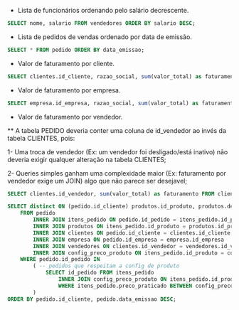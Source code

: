 - Lista de funcionários ordenando pelo salário decrescente.

```sql
SELECT nome, salario FROM vendedores ORDER BY salario DESC;
```

- Lista de pedidos de vendas ordenado por data de emissão.

```sql
SELECT * FROM pedido ORDER BY data_emissao;
```

- Valor de faturamento por cliente.

``` sql
SELECT clientes.id_cliente, razao_social, sum(valor_total) as faturamento FROM clientes, pedido WHERE clientes.id_cliente = pedido.id_cliente GROUP BY clientes.id_cliente;
```

- Valor de faturamento por empresa.

```sql
SELECT empresa.id_empresa, razao_social, sum(valor_total) as faturamento FROM empresa, pedido WHERE empresa.id_empresa = pedido.id_empresa GROUP BY empresa.id_empresa;
```

- Valor de faturamento por vendedor.

**  A tabela PEDIDO deveria conter uma coluna de id_vendedor ao invés da tabela CLIENTES, pois: 

1- Uma troca de vendedor (Ex: um vendedor foi desligado/está inativo) não deveria exigir qualquer alteração na tabela CLIENTES;

2- Queries simples ganham uma complexidade maior (Ex: faturamento por vendedor exige um JOIN) algo que não parece ser desejavel;

```sql
SELECT clientes.id_vendedor, sum(valor_total) as faturamento FROM clientes, pedido WHERE clientes.id_cliente = pedido.id_cliente GROUP BY clientes.id_vendedor;
```

```sql
SELECT distinct ON (pedido.id_cliente) produtos.id_produto, produtos.descricao, pedido.id_cliente, clientes.razao_social, pedido.id_empresa, empresa.razao_social, clientes.id_vendedor, vendedores.nome , config_preco_produto.preco_minimo, config_preco_produto.preco_maximo, valor_total as preco_base 
	FROM pedido
		INNER JOIN itens_pedido ON pedido.id_pedido = itens_pedido.id_pedido
		INNER JOIN produtos ON itens_pedido.id_produto = produtos.id_produto
		INNER JOIN clientes ON pedido.id_cliente = clientes.id_cliente
		INNER JOIN empresa ON pedido.id_empresa = empresa.id_empresa
		INNER JOIN vendedores ON clientes.id_vendedor = vendedores.id_vendedor
		INNER JOIN config_preco_produto ON itens_pedido.id_produto = config_preco_produto.id_produto
	WHERE pedido.id_pedido IN
		( -- pedidos que respeitam a config de produto 
			SELECT id_pedido FROM itens_pedido 
				INNER JOIN config_preco_produto ON itens_pedido.id_produto = config_preco_produto.id_produto
				WHERE itens_pedido.preco_praticado BETWEEN config_preco_produto.preco_minimo AND config_preco_produto.preco_maximo
		) 
ORDER BY pedido.id_cliente, pedido.data_emissao DESC;
```